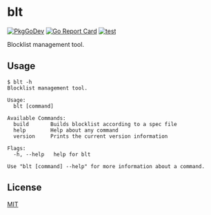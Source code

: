 # blt

[![PkgGoDev](https://pkg.go.dev/badge/github.com/loozhengyuan/blt)](https://pkg.go.dev/github.com/loozhengyuan/blt)
[![Go Report Card](https://goreportcard.com/badge/github.com/loozhengyuan/blt)](https://goreportcard.com/report/github.com/loozhengyuan/blt)
[![test](https://github.com/loozhengyuan/blt/actions/workflows/test.yml/badge.svg)](https://github.com/loozhengyuan/blt/actions/workflows/test.yml)

Blocklist management tool.

## Usage

```console
$ blt -h
Blocklist management tool.

Usage:
  blt [command]

Available Commands:
  build       Builds blocklist according to a spec file
  help        Help about any command
  version     Prints the current version information

Flags:
  -h, --help   help for blt

Use "blt [command] --help" for more information about a command.
```

## License

[MIT](https://choosealicense.com/licenses/mit/)

